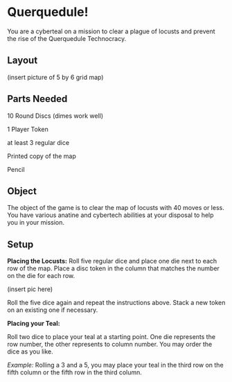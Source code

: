 # Querquedule!
You are a cyberteal on a mission to clear a plague of locusts and prevent the rise of the Querquedule Technocracy.

## Layout

(insert picture of 5 by 6 grid map)

## Parts Needed

10 Round Discs (dimes work well)

1 Player Token

at least 3 regular dice

Printed copy of the map

Pencil

## Object

The object of the game is to clear the map of locusts with 40 moves or less. You have various anatine and cybertech abilities at your disposal to help you in your mission.

## Setup

**Placing the Locusts:** Roll five regular dice and place one die next to each row of the map. Place a disc token in the column that matches the number on the die for each row.

(insert pic here)

Roll the five dice again and repeat the instructions above. Stack a new token on an existing one if necessary.

**Placing your Teal:**

Roll two dice to place your teal at a starting point. One die represents the row number, the other represents to column number. You may order the dice as you like.

*Example:* Rolling a 3 and a 5, you may place your teal in the third row on the fifth column or the fifth row in the third column.

